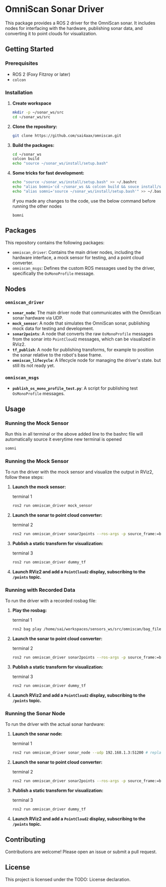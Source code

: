 # OmniScan Sonar Driver

This package provides a ROS 2 driver for the OmniScan sonar. It includes nodes for interfacing with the hardware, publishing sonar data, and converting it to point clouds for visualization.

## Getting Started

### Prerequisites

- ROS 2 (Foxy Fitzroy or later)
- `colcon`

### Installation

1.  **Create workspace**

    ```bash
    mkdir -p ~/sonar_ws/src 
    cd ~/sonar_ws/src
    ```

2.  **Clone the repository:**

    ```bash
    git clone https://github.com/sai4aax/omniscan.git
    ```

3.  **Build the packages:**

    ```bash
    cd ~/sonar_ws
    colcon build
    echo "source ~/sonar_ws/install/setup.bash"
    ```
4.  **Some tricks for fast development:**

    ```bash
    echo "source ~/sonar_ws/install/setup.bash" >> ~/.bashrc
    echo "alias bomni='cd ~/sonar_ws && colcon build && souce install/setup.bash'" >> ~/.bashrc
    echo "alias somni='source ~/sonar_ws/install/setup.bash'" >> ~/.bashrc
    ```

    if you made any changes to the code, use the below command before running the other nodes

    ```
    bomni
    ```


## Packages

This repository contains the following packages:

-   `omniscan_driver`: Contains the main driver nodes, including the hardware interface, a mock sensor for testing, and a point cloud converter.
-   `omniscan_msgs`: Defines the custom ROS messages used by the driver, specifically the `OsMonoProfile` message.

## Nodes

### `omniscan_driver`

-   **`sonar_node`**: The main driver node that communicates with the OmniScan sonar hardware via UDP.
-   **`mock_sensor`**: A node that simulates the OmniScan sonar, publishing mock data for testing and development.
-   **`sonar2points`**: A node that converts the raw `OsMonoProfile` messages from the sonar into `PointCloud2` messages, which can be visualized in RViz2.
-   **`tf_publish`**: A node for publishing transforms, for example to position the sonar relative to the robot's base frame.
-   **`omniscan_lifecycle`**: A lifecycle node for managing the driver's state. but still its not ready yet.

### `omniscan_msgs`

-   **`publish_os_mono_profile_test.py`**: A script for publishing test `OsMonoProfile` messages.

## Usage

### Running the Mock Sensor

Run this in all terminal or the above added line to the bashrc file will automatically source it everytime new terminal is opened

```bash
somni
```


### Running the Mock Sensor

To run the driver with the mock sensor and visualize the output in RViz2, follow these steps:

1.  **Launch the mock sensor:**
    
    terminal 1
    ```bash
    ros2 run omniscan_driver mock_sensor
    ```

2.  **Launch the sonar to point cloud converter:**

    terminal 2
    ```bash
    ros2 run omniscan_driver sonar2points --ros-args -p source_frame:=base_link -p target_frame:=sonar_link
    ```

3.  **Publish a static transform for visualization:**

    terminal 3
    ```bash
    ros2 run omniscan_driver dummy_tf 
    ```

4.  **Launch RViz2 and add a `PointCloud2` display, subscribing to the `/points` topic.**

### Running with Recorded Data

To run the driver with a recorded rosbag file:

1.  **Play the rosbag:**

    terminal 1
    ```bash
    ros2 bag play /home/sai/workspaces/sensors_ws/src/omniscan/bag_files/ping_record # replace with the path to the bag file
    ```

2.  **Launch the sonar to point cloud converter:**

    terminal 2
    ```bash
    ros2 run omniscan_driver sonar2points --ros-args -p source_frame:=base_link -p target_frame:=sonar_link
    ```

3.  **Publish a static transform for visualization:**

    terminal 3
    ```bash
    ros2 run omniscan_driver dummy_tf 
    ```

4.  **Launch RViz2 and add a `PointCloud2` display, subscribing to the `/points` topic.**

### Running the Sonar Node

To run the driver with the actual sonar hardware:

1.  **Launch the sonar node:**

    terminal 1
    ```bash
    ros2 run omniscan_driver sonar_node --udp 192.168.1.3:51200 # replace ip and port number with the actual ones
    ```

2.  **Launch the sonar to point cloud converter:**

    terminal 2
    ```bash
    ros2 run omniscan_driver sonar2points --ros-args -p source_frame:=base_link -p target_frame:=sonar_link
    ```

3.  **Publish a static transform for visualization:**

    terminal 3
    ```bash
    ros2 run omniscan_driver dummy_tf 
    ```

4.  **Launch RViz2 and add a `PointCloud2` display, subscribing to the `/points` topic.**

## Contributing

Contributions are welcome! Please open an issue or submit a pull request.

## License

This project is licensed under the TODO: License declaration.

